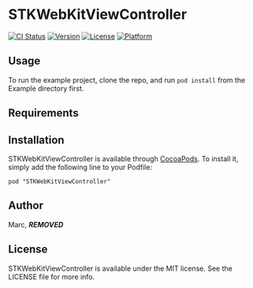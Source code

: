 # STKWebKitViewController

[![CI Status](http://img.shields.io/travis/Marc/STKWebKitViewController.svg?style=flat)](https://travis-ci.org/Marc/STKWebKitViewController)
[![Version](https://img.shields.io/cocoapods/v/STKWebKitViewController.svg?style=flat)](http://cocoadocs.org/docsets/STKWebKitViewController)
[![License](https://img.shields.io/cocoapods/l/STKWebKitViewController.svg?style=flat)](http://cocoadocs.org/docsets/STKWebKitViewController)
[![Platform](https://img.shields.io/cocoapods/p/STKWebKitViewController.svg?style=flat)](http://cocoadocs.org/docsets/STKWebKitViewController)

## Usage

To run the example project, clone the repo, and run `pod install` from the Example directory first.

## Requirements

## Installation

STKWebKitViewController is available through [CocoaPods](http://cocoapods.org). To install
it, simply add the following line to your Podfile:

    pod "STKWebKitViewController"

## Author

Marc, ***REMOVED***

## License

STKWebKitViewController is available under the MIT license. See the LICENSE file for more info.

